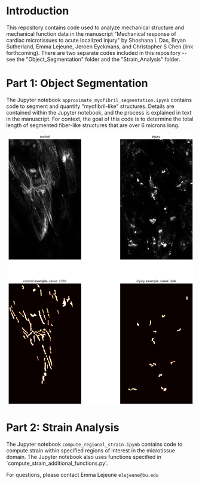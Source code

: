 # Introduction
This repository contains code used to analyze mechanical structure and mechanical function data in the manuscript "Mechanical response of cardiac microtissues to acute localized injury" by Shoshana L Das, Bryan Sutherland, Emma Lejeune, Jeroen Eyckmans, and Christopher S Chen (link forthcoming). There are two separate codes included in this repository -- see the "Object_Segmentation" folder and the "Strain_Analysis" folder. 

# Part 1: Object Segmentation
The Jupyter notebook `approximate_myofibril_segmentation.ipynb` contains code to segment and quantify "myofibril-like" structures. Details are contained within the Jupyter notebook, and the process is explained in text in the manuscript. For context, the goal of this code is to determine the total length of segmented fiber-like structures that are over 6 microns long. 

<p align="center">
<img src="https://github.com/elejeune11/Das-manuscript-2022/blob/main/Object_Segmentation/segmentation_example.png" width="500"/>
</p>

# Part 2: Strain Analysis
The Jupyter notebook `compute_regional_strain.ipynb` contains code to compute strain within specified regions of interest in the microtissue domain. The Jupyter notebook also uses functions specified in `compute_strain_additional_functions.py'. 


For questions, please contact Emma Lejeune `elejeune@bu.edu`
